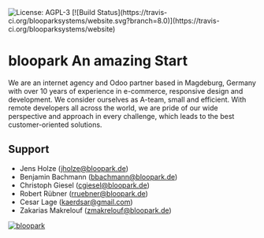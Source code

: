 <img class="oe_picture" alt="License: AGPL-3" src="https://img.shields.io/badge/licence-AGPL--3-blue.svg">
[![Build Status](https://travis-ci.org/blooparksystems/website.svg?branch=8.0)](https://travis-ci.org/blooparksystems/website)


bloopark An amazing Start
=======

We are an internet agency and Odoo partner based in Magdeburg, Germany with over 10 years of experience in e-commerce, responsive design and development.
We consider ourselves as A-team, small and efficient.
With remote developers all across the world, we are pride of our wide perspective and approach in every challenge, which leads to the best customer-oriented solutions.


Support
------- 

* Jens Holze (jholze@bloopark.de)
* Benjamin Bachmann (bbachmann@bloopark.de)
* Christoph Giesel (cgiesel@bloopark.de)
* Robert Rübner (rruebner@bloopark.de)
* Cesar Lage (kaerdsar@gmail.com)
* Zakarias Makrelouf (zmakrelouf@bloopark.de)

<a href="http://bloopark.de/">
<img class="oe_picture" alt="bloopark" src="http://bloopark.de/logo.png">
</a>
